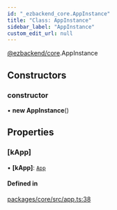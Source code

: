 ```yaml
---
id: "_ezbackend_core.AppInstance"
title: "Class: AppInstance"
sidebar_label: "AppInstance"
custom_edit_url: null
---
```


[@ezbackend/core](../modules/_ezbackend_core).AppInstance

## Constructors

### constructor

• **new AppInstance**()

## Properties

### [kApp]

• **[kApp]**: [`App`](_ezbackend_core.App)

#### Defined in

[packages/core/src/app.ts:38](https://github.com/kapydev/ezbackend/blob/0b3a1d7/packages/core/src/app.ts#L38)
